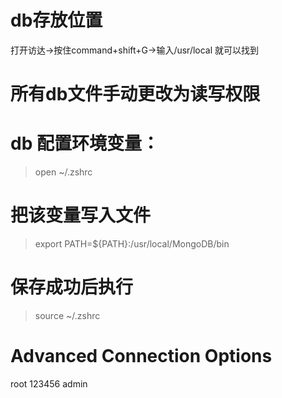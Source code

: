 # db存放位置
  打开访达->按住command+shift+G->输入/usr/local 就可以找到
# 所有db文件手动更改为读写权限

# db 配置环境变量：

>open ~/.zshrc
# 把该变量写入文件  
>export PATH=${PATH}:/usr/local/MongoDB/bin
# 保存成功后执行
>source ~/.zshrc

# Advanced Connection Options
root  123456 admin